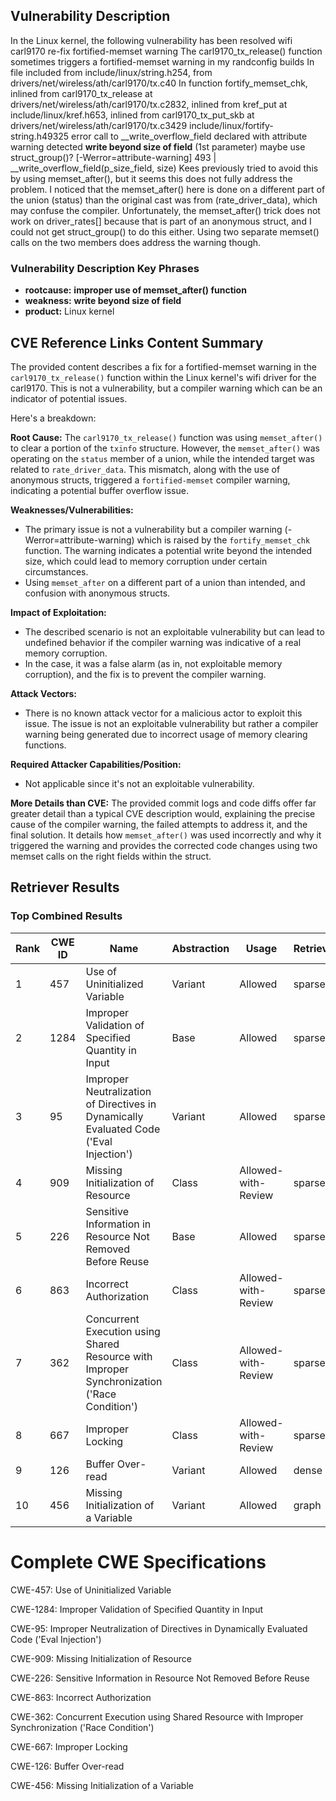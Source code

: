 ## Vulnerability Description
In the Linux kernel, the following vulnerability has been resolved wifi carl9170 re-fix fortified-memset warning The carl9170_tx_release() function sometimes triggers a fortified-memset warning in my randconfig builds In file included from include/linux/string.h254, from drivers/net/wireless/ath/carl9170/tx.c40 In function fortify_memset_chk, inlined from carl9170_tx_release at drivers/net/wireless/ath/carl9170/tx.c2832, inlined from kref_put at include/linux/kref.h653, inlined from carl9170_tx_put_skb at drivers/net/wireless/ath/carl9170/tx.c3429 include/linux/fortify-string.h49325 error call to __write_overflow_field declared with attribute warning detected **write beyond size of field** (1st parameter) maybe use struct_group()? [-Werror=attribute-warning] 493 | __write_overflow_field(p_size_field, size) Kees previously tried to avoid this by using memset_after(), but it seems this does not fully address the problem. I noticed that the memset_after() here is done on a different part of the union (status) than the original cast was from (rate_driver_data), which may confuse the compiler. Unfortunately, the memset_after() trick does not work on driver_rates[] because that is part of an anonymous struct, and I could not get struct_group() to do this either. Using two separate memset() calls on the two members does address the warning though.

### Vulnerability Description Key Phrases
- **rootcause:** **improper use of memset_after() function**
- **weakness:** **write beyond size of field**
- **product:** Linux kernel

## CVE Reference Links Content Summary
The provided content describes a fix for a fortified-memset warning in the `carl9170_tx_release()` function within the Linux kernel's wifi driver for the carl9170. This is not a vulnerability, but a compiler warning which can be an indicator of potential issues.

Here's a breakdown:

**Root Cause:**
The `carl9170_tx_release()` function was using `memset_after()` to clear a portion of the `txinfo` structure. However, the `memset_after()` was operating on the `status` member of a union, while the intended target was related to `rate_driver_data`.  This mismatch, along with the use of anonymous structs, triggered a `fortified-memset` compiler warning, indicating a potential buffer overflow issue.

**Weaknesses/Vulnerabilities:**
-  The primary issue is not a vulnerability but a compiler warning (-Werror=attribute-warning) which is raised by the `fortify_memset_chk` function. The warning indicates a potential write beyond the intended size, which could lead to memory corruption under certain circumstances. 
- Using `memset_after` on a different part of a union than intended, and confusion with anonymous structs.

**Impact of Exploitation:**
-  The described scenario is not an exploitable vulnerability but can lead to undefined behavior if the compiler warning was indicative of a real memory corruption. 
-  In the case, it was a false alarm (as in, not exploitable memory corruption), and the fix is to prevent the compiler warning.

**Attack Vectors:**
-  There is no known attack vector for a malicious actor to exploit this issue. The issue is not an exploitable vulnerability but rather a compiler warning being generated due to incorrect usage of memory clearing functions.

**Required Attacker Capabilities/Position:**
- Not applicable since it's not an exploitable vulnerability.

**More Details than CVE:**
The provided commit logs and code diffs offer far greater detail than a typical CVE description would, explaining the precise cause of the compiler warning, the failed attempts to address it, and the final solution. It details how `memset_after()` was used incorrectly and why it triggered the warning and provides the corrected code changes using two memset calls on the right fields within the struct.

## Retriever Results

### Top Combined Results

| Rank | CWE ID | Name | Abstraction | Usage  | Retrievers | Individual Scores |
|------|--------|------|-------------|-------|------------|-------------------|
| 1 | 457 | Use of Uninitialized Variable | Variant | Allowed | sparse | 0.749 |
| 2 | 1284 | Improper Validation of Specified Quantity in Input | Base | Allowed | sparse | 0.736 |
| 3 | 95 | Improper Neutralization of Directives in Dynamically Evaluated Code ('Eval Injection') | Variant | Allowed | sparse | 0.712 |
| 4 | 909 | Missing Initialization of Resource | Class | Allowed-with-Review | sparse | 0.711 |
| 5 | 226 | Sensitive Information in Resource Not Removed Before Reuse | Base | Allowed | sparse | 0.711 |
| 6 | 863 | Incorrect Authorization | Class | Allowed-with-Review | sparse | 0.711 |
| 7 | 362 | Concurrent Execution using Shared Resource with Improper Synchronization ('Race Condition') | Class | Allowed-with-Review | sparse | 0.709 |
| 8 | 667 | Improper Locking | Class | Allowed-with-Review | sparse | 0.705 |
| 9 | 126 | Buffer Over-read | Variant | Allowed | dense | 0.565 |
| 10 | 456 | Missing Initialization of a Variable | Variant | Allowed | graph | 0.003 |



# Complete CWE Specifications

CWE-457: Use of Uninitialized Variable

CWE-1284: Improper Validation of Specified Quantity in Input

CWE-95: Improper Neutralization of Directives in Dynamically Evaluated Code ('Eval Injection')

CWE-909: Missing Initialization of Resource

CWE-226: Sensitive Information in Resource Not Removed Before Reuse

CWE-863: Incorrect Authorization

CWE-362: Concurrent Execution using Shared Resource with Improper Synchronization ('Race Condition')

CWE-667: Improper Locking

CWE-126: Buffer Over-read

CWE-456: Missing Initialization of a Variable